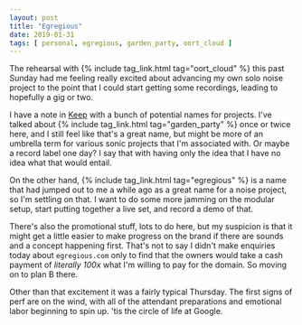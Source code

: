 ```yaml
---
layout: post
title: "Egregious"
date: 2019-01-31
tags: [ personal, egregious, garden_party, oort_cloud ]
---
```


The rehearsal with {% include tag_link.html tag="oort_cloud" %} this past Sunday
had me feeling really excited about advancing my own solo noise project to the
point that I could start getting some recordings, leading to hopefully a gig
or two.

I have a note in [Keep](http://keep.google.com) with a bunch of potential names
for projects. I've talked about {% include tag_link.html tag="garden_party" %}
once or twice here, and I still feel like that's a great name, but might be more
of an umbrella term for various sonic projects that I'm associated with. Or
maybe a record label one day? I say that with having only the idea that I have
no idea what that would entail.

On the other hand, {% include tag_link.html tag="egregious" %} is a name that
had jumped out to me a while ago as a great name for a noise project, so I'm
settling on that. I want to do some more jamming on the modular setup, start
putting together a live set, and record a demo of that.

There's also the promotional stuff, lots to do here, but my suspicion is that
it might get a little easier to make progress on the brand if there are sounds
and a concept happening first. That's not to say I didn't make enquiries today
about ```egregious.com``` only to find that the owners would take a cash payment
of *literally 100x* what I'm willing to pay for the domain. So moving on to
plan B there.

Other than that excitement it was a fairly typical Thursday. The first signs
of perf are on the wind, with all of the attendant preparations and emotional
labor beginning to spin up. 'tis the circle of life at Google.

